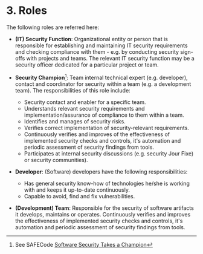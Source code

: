 # 3. Roles
The following roles are referred here:

- **(IT) Security Function**: Organizational entity or person that is responsible for establishing and maintaining IT security requirements and checking compliance with them - e.g. by conducting security sign-offs with projects and teams. The relevant IT security function may be a security officer dedicated for a particular project or team.
- **Security Champion**[^1]: Team internal technical expert (e.g. developer), contact and coordinator for security within a team (e.g. a development team). The responsibilities of this role include:
     - Security contact and enabler for a specific team.
     - Understands relevant security requirements and implementation/assurance of compliance to them within a team.
     - Identifies and manages of security risks.
     - Verifies correct implementation of security-relevant requirements.
     - Continuously verifies and improves of the effectiveness of implemented security checks and controls, it's automation and periodic assessment of security findings from tools.
     - Participates at internal security discussions (e.g. security Jour Fixe) or security communities).

- **Developer**: (Software) developers have the following responsibilities: 
     - Has general security know-how of technologies he/she is working with and keeps it up-to-date continuously.
     - Capable to avoid, find and fix vulnerabilities.
- **(Development) Team**: Responsible for the security of software artifacts it develops, maintains or operates. Continuously verifies and improves the effectiveness of implemented security checks and controls, it's automation and periodic assessment of security findings from tools.

[^1]: See SAFECode [Software Security Takes a Champion](http://safecode.org/wp-content/uploads/2019/02/Security-Champions-2019-.pdf)
